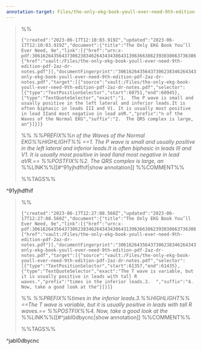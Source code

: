 ```yaml
---
annotation-target: Files/the-only-ekg-book-youll-ever-need-9th-edition-pdf-2az-dr-notes.pdf
---
```



>%%
>```annotation-json
>{"created":"2023-06-17T12:10:03.919Z","updated":"2023-06-17T12:10:03.919Z","document":{"title":"The Only EKG Book You’ll Ever Need, 9e","link":[{"href":"urn:x-pdf:30616264356437306238346264343438643139636638623930386637363062356235386162303635343438633365633033666235376231396630336631626439"},{"href":"vault:/Files/the-only-ekg-book-youll-ever-need-9th-edition-pdf-2az-dr-notes.pdf"}],"documentFingerprint":"30616264356437306238346264343438643139636638623930386637363062356235386162303635343438633365633033666235376231396630336631626439"},"uri":"vault:/Files/the-only-ekg-book-youll-ever-need-9th-edition-pdf-2az-dr-notes.pdf","target":[{"source":"vault:/Files/the-only-ekg-book-youll-ever-need-9th-edition-pdf-2az-dr-notes.pdf","selector":[{"type":"TextPositionSelector","start":60751,"end":60945},{"type":"TextQuoteSelector","exact":"1.  The P wave is small and usually positive in the left lateral and inferior leads.It is often biphasic in leads III and V1. It is usually most positive in lead IIand most negative in lead aVR.","prefix":"n of the Waves of the Normal EKG","suffix":"2.  The QRS complex is large, an"}]}]}
>```
>%%
>*%%PREFIX%%n of the Waves of the Normal EKG%%HIGHLIGHT%% ==1.  The P wave is small and usually positive in the left lateral and inferior leads.It is often biphasic in leads III and V1. It is usually most positive in lead IIand most negative in lead aVR.== %%POSTFIX%%2.  The QRS complex is large, an*
>%%LINK%%[[#^91yjhdfhif|show annotation]]
>%%COMMENT%%
>
>%%TAGS%%
>
^91yjhdfhif


>%%
>```annotation-json
>{"created":"2023-06-17T12:27:08.560Z","updated":"2023-06-17T12:27:08.560Z","document":{"title":"The Only EKG Book You’ll Ever Need, 9e","link":[{"href":"urn:x-pdf:30616264356437306238346264343438643139636638623930386637363062356235386162303635343438633365633033666235376231396630336631626439"},{"href":"vault:/Files/the-only-ekg-book-youll-ever-need-9th-edition-pdf-2az-dr-notes.pdf"}],"documentFingerprint":"30616264356437306238346264343438643139636638623930386637363062356235386162303635343438633365633033666235376231396630336631626439"},"uri":"vault:/Files/the-only-ekg-book-youll-ever-need-9th-edition-pdf-2az-dr-notes.pdf","target":[{"source":"vault:/Files/the-only-ekg-book-youll-ever-need-9th-edition-pdf-2az-dr-notes.pdf","selector":[{"type":"TextPositionSelector","start":61357,"end":61435},{"type":"TextQuoteSelector","exact":"The T wave is variable, but it is usually positive in leads with tall R waves.","prefix":"times in the inferior leads.3.  ","suffix":"4.  Now, take a good look at the"}]}]}
>```
>%%
>*%%PREFIX%%times in the inferior leads.3.%%HIGHLIGHT%% ==The T wave is variable, but it is usually positive in leads with tall R waves.== %%POSTFIX%%4.  Now, take a good look at the*
>%%LINK%%[[#^jabl0dbycnc|show annotation]]
>%%COMMENT%%
>
>%%TAGS%%
>
^jabl0dbycnc
